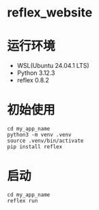 # reflex_website

# 运行环境

- WSL(Ubuntu 24.04.1 LTS)
- Python 3.12.3
- reflex 0.8.2

# 初始使用

```
cd my_app_name
python3 -m venv .venv
source .venv/bin/activate
pip install reflex
```

# 启动

```
cd my_app_name
reflex run
```
